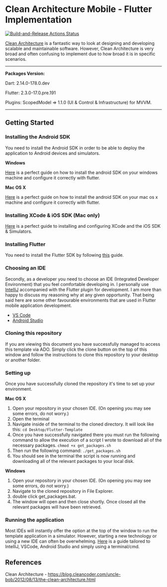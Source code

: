 # Clean Architecture Mobile - Flutter Implementation

[![Build-and-Release Actions Status](https://github.com/davidezordan/Flutter-Template/workflows/android/badge.svg)](https://github.com/davidezordan/Flutter-Template/actions)

[Clean Architecture](https://blog.cleancoder.com/uncle-bob/2012/08/13/the-clean-architecture.html) is a fantastic way to
look at designing and developing scalable and maintainable software. However, Clean Architecture is very broad and 
often confusing to implement due to how broad it is in specific scenarios.

---

**Packages Version:**

Dart: 2.14.0-178.0.dev

Flutter: 2.3.0-17.0.pre.191

Plugins:
ScopedModel => 1.1.0 (UI & Control & Infrastructure) for MVVM.

---

## Getting Started
### Installing the Android SDK
You need to install the Android SDK in order to be able to deploy the application to Android devices and simulators.

**Windows**

[Here](https://flutter.dev/docs/get-started/install/windows#android-setup) is a perfect guide on how to install the
android SDK on your windows machine and configure it correctly with flutter.

**Mac OS X**

[Here](https://flutter.dev/docs/get-started/install/macos#android-setup) is a perfect guide on how to install the
android SDK on your mac os x machine and configure it correctly with flutter.

### Installing XCode & iOS SDK (Mac only)
[Here](https://flutter.dev/docs/get-started/install/macos#android-setup) is a perfect guide to installing and
configuring XCode and the iOS SDK & Simulators.

### Installing Flutter
You need to install the Flutter SDK by following [this](https://flutter.dev/docs/get-started/install) guide.

### Choosing an IDE
Secondly, as a developer you need to choose an IDE (Integrated Developer Environment) that you feel comfortable
developing in. I personally use [IntelliJ](https://www.jetbrains.com/idea/) accompanied with the Flutter plugin for
development. I am more than happy to discuss my reasoning why at any given opportunity. That being said here are some
other favourable environments that are used in Flutter mobile application development.

- [VS Code](https://code.visualstudio.com/)
- [Android Studio](https://developer.android.com/studio)

### Cloning this repository
If you are viewing this document you have successfully managed to access this template via ADO. Simply click the clone
button on the top of this window and follow the instructions to clone this repository to your desktop or another folder.

### Setting up
Once you have successfully cloned the repository it's time to set up your environment.

**Mac OS X**
1. Open your repository in your chosen IDE. (On opening you may see some errors, do not worry.)
2. Open the terminal
3. Navigate inside of the terminal to the cloned directory. It will look like this:
`cd Desktop/Flutter-Template`
4. Once you have successfully navigated there you must run the following command to allow the execution of a script I
wrote to download all of the necessary packages.
`chmod +x get_packages.sh`
5. Then run the following command:
`./get_packages.sh`
6. You should see in the terminal the script is now running and downloading all of the relevant packages to your local disk.

**Windows**
1. Open your repository in your chosen IDE. (On opening you may see some errors, do not worry.)
2. Navigate to the cloned repository in File Explorer.
3. double click get_packages.bat.
4. The window will open and then close shortly. Once closed all the relevant packages will have been retrieved.

### Running the application
Most IDEs will instantly offer the option at the top of the window to run the template application in a simulator.
However, starting a new technology or using a new IDE can often be overwhelming. [Here](https://flutter.dev/docs/get-started/test-drive?tab=androidstudio)
is a guide tailored to IntelliJ, VSCode, Android Studio and simply using a terminal/cmd.

## References
Clean Architecture - https://blog.cleancoder.com/uncle-bob/2012/08/13/the-clean-architecture.html